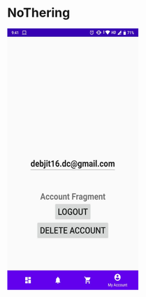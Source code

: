 # NoThering

<img src = "https://github.com/debjit31/NoThering/blob/master/screenshots/account_details.jpeg" height = "600" width = "300">
